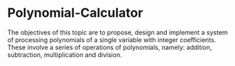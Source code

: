 # Polynomial-Calculator
The objectives of this topic are to propose, design and implement a system of processing polynomials of a single variable with integer coefficients. These involve a series of operations of polynomials, namely: addition, subtraction, multiplication and division.
